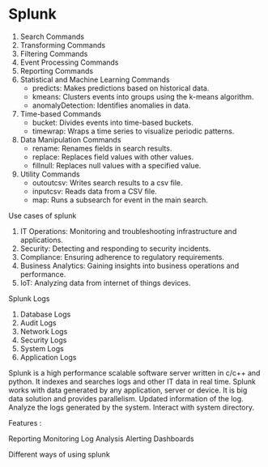 # Splunk

1. Search Commands
2. Transforming Commands
3. Filtering Commands
4. Event Processing Commands
5. Reporting Commands
6. Statistical and Machine Learning Commands
    - predicts: Makes predictions based on historical data.
    - kmeans: Clusters events into groups using the k-means algorithm.
    - anomalyDetection: Identifies anomalies in data.
7. Time-based Commands
    - bucket: Divides events into time-based buckets.
    - timewrap: Wraps a time series to visualize periodic patterns.
8. Data Manipulation Commands
    - rename: Renames fields in search results.
    - replace: Replaces field values with other values.
    - fillnull: Replaces null values with a specified value.
9. Utility Commands
    - outoutcsv: Writes search results to a csv file.
    - inputcsv: Reads data from a CSV file.
    - map: Runs a subsearch for event in the main search.

Use cases of splunk

1. IT Operations: Monitoring and troubleshooting infrastructure and applications.
2. Security: Detecting and responding to security incidents.
3. Compliance: Ensuring adherence to regulatory requirements.
4. Business Analytics: Gaining insights into business operations and performance.
5. IoT: Analyzing data from internet of things devices.

Splunk Logs

1. Database Logs
2. Audit Logs
3. Network Logs
4. Security Logs
5. System Logs
6. Application Logs

Splunk is a high performance scalable software server written in c/c++ and python.
It indexes and searches logs and other IT data in real time.
Splunk works with data generated by any application, server or device.
It is big data solution and provides parallelism.
Updated information of the log.
Analyze the logs generated by the system.
Interact with system directory.

Features :

Reporting
Monitoring
Log Analysis
Alerting
Dashboards

Different ways of using splunk